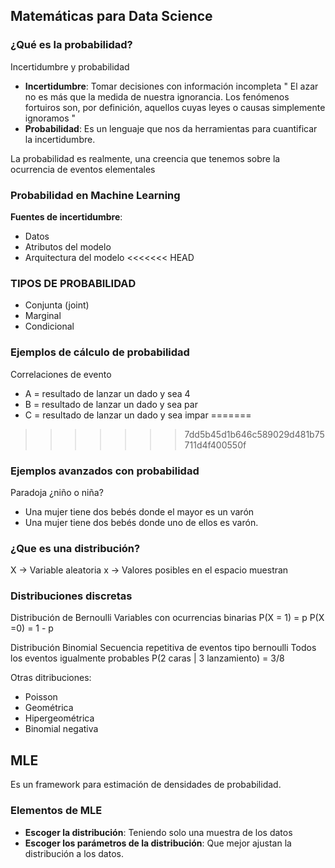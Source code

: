 ## Matemáticas para Data Science
### ¿Qué es la probabilidad?
Incertidumbre y probabilidad
- **Incertidumbre**: Tomar decisiones con información incompleta
" El azar no es más que la medida de nuestra ignorancia. Los fenómenos fortuiros son, por definición, aquellos cuyas leyes o causas simplemente ignoramos "
- **Probabilidad**: Es un lenguaje que nos da herramientas para cuantificar la incertidumbre.

La probabilidad es realmente, una creencia que tenemos sobre la ocurrencia de eventos elementales

### Probabilidad en Machine Learning
**Fuentes de incertidumbre**:
- Datos
- Atributos del modelo
- Arquitectura del modelo
<<<<<<< HEAD

### TIPOS DE PROBABILIDAD
- Conjunta (joint)
- Marginal
- Condicional

### Ejemplos de cálculo de probabilidad
Correlaciones de evento
- A = resultado de lanzar un dado y sea 4
- B = resultado de lanzar un dado y sea par
- C = resultado de lanzar un dado y sea impar
=======
>>>>>>> 7dd5b45d1b646c589029d481b75711d4f400550f

### Ejemplos avanzados con probabilidad
Paradoja ¿niño o niña?
- Una mujer tiene dos bebés donde el mayor es un varón
- Una mujer tiene dos bebés donde uno de ellos es varón.


### ¿Que es una distribución?

X -> Variable aleatoria
x -> Valores posibles en el espacio muestran

### Distribuciones discretas
Distribución de Bernoulli
Variables con ocurrencias binarias
P(X = 1) = p
P(X =0) = 1 - p 

Distribución Binomial
Secuencia repetitiva de eventos tipo bernoulli
Todos los eventos igualmente probables
P(2 caras | 3 lanzamiento) = 3/8

Otras ditribuciones:
- Poisson
- Geométrica
- Hipergeométrica
- Binomial negativa

## MLE
Es un framework para estimación de densidades de probabilidad.

### Elementos de MLE
- **Escoger la distribución**:
Teniendo solo una muestra de los datos
- **Escoger los parámetros de la distribución**:
Que mejor ajustan la distribución a los datos.
